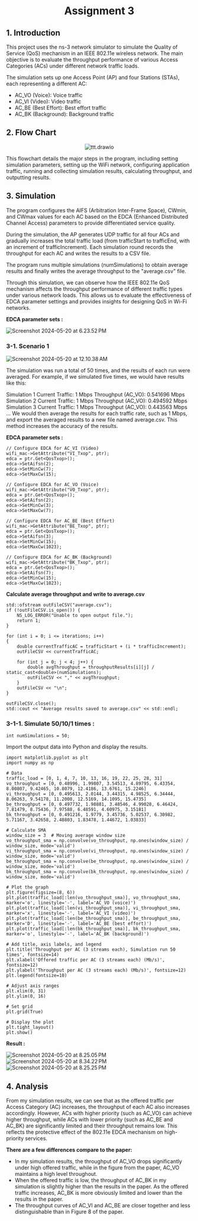 # <center>Assignment 3</center>

## 1. Introduction
This project uses the ns-3 network simulator to simulate the Quality of Service (QoS) mechanism in an IEEE 802.11e wireless network. The main objective is to evaluate the throughput performance of various Access Categories (ACs) under different network traffic loads.

The simulation sets up one Access Point (AP) and four Stations (STAs), each representing a different AC:

- AC_VO (Voice): Voice traffic
- AC_VI (Video): Video traffic
- AC_BE (Best Effort): Best effort traffic
- AC_BK (Background): Background traffic

## 2. Flow Chart

<center>
    
![ttt.drawio](https://hackmd.io/_uploads/SkN63TuQ0.png)
</center>

This flowchart details the major steps in the program, including setting simulation parameters, setting up the WiFi network, configuring application traffic, running and collecting simulation results, calculating throughput, and outputting results. 

## 3. Simulation
The program configures the AIFS (Arbitration Inter-Frame Space), CWmin, and CWmax values for each AC based on the EDCA (Enhanced Distributed Channel Access) parameters to provide differentiated service quality.

During the simulation, the AP generates UDP traffic for all four ACs and gradually increases the total traffic load (from trafficStart to trafficEnd, with an increment of trafficIncrement). Each simulation round records the throughput for each AC and writes the results to a CSV file.

The program runs multiple simulations (numSimulations) to obtain average results and finally writes the average throughput to the "average.csv" file.

Through this simulation, we can observe how the IEEE 802.11e QoS mechanism affects the throughput performance of different traffic types under various network loads. This allows us to evaluate the effectiveness of EDCA parameter settings and provides insights for designing QoS in Wi-Fi networks.

**EDCA parameter sets :**

![Screenshot 2024-05-20 at 6.23.52 PM](https://hackmd.io/_uploads/HyWeSsdm0.png)

### 3-1. Scenario 1

![Screenshot 2024-05-20 at 12.10.38 AM](https://hackmd.io/_uploads/r168GiumR.png)

The simulation was run a total of 50 times, and the results of each run were averaged. For example, if we simulated five times, we would have results like this:

Simulation 1 Current Traffic: 1 Mbps Throughput (AC_VO): 0.541696 Mbps
Simulation 2 Current Traffic: 1 Mbps Throughput (AC_VO): 0.494592 Mbps
Simulation 3 Current Traffic: 1 Mbps Throughput (AC_VO): 0.443563 Mbps
...
We would then average the results for each traffic rate, such as 1 Mbps, and export the averaged results to a new file named average.csv. This method increases the accuracy of the results.

**EDCA parameter sets :**

```javascript=
// Configure EDCA for AC_VI (Video)
wifi_mac->GetAttribute("VI_Txop", ptr);
edca = ptr.Get<QosTxop>();
edca->SetAifsn(2);
edca->SetMinCw(7);
edca->SetMaxCw(15);

// Configure EDCA for AC_VO (Voice)
wifi_mac->GetAttribute("VO_Txop", ptr);
edca = ptr.Get<QosTxop>();
edca->SetAifsn(2);
edca->SetMinCw(3);
edca->SetMaxCw(7);

// Configure EDCA for AC_BE (Best Effort)
wifi_mac->GetAttribute("BE_Txop", ptr);
edca = ptr.Get<QosTxop>();
edca->SetAifsn(3);
edca->SetMinCw(15);
edca->SetMaxCw(1023);

// Configure EDCA for AC_BK (Background)
wifi_mac->GetAttribute("BK_Txop", ptr);
edca = ptr.Get<QosTxop>();
edca->SetAifsn(7);
edca->SetMinCw(15);
edca->SetMaxCw(1023);
```

**Calculate average throughput and write to average.csv**

```javascript=
std::ofstream outFileCSV("average.csv");
if (!outFileCSV.is_open()) {
    NS_LOG_ERROR("Unable to open output file.");
    return 1;
}

for (int i = 0; i <= iterations; i++)
{
    double currentTrafficAC = trafficStart + (i * trafficIncrement);
    outFileCSV << currentTrafficAC;

    for (int j = 0; j < 4; j++) {
        double avgThroughput = throughputResults[i][j] / static_cast<double>(numSimulations);
        outFileCSV << "," << avgThroughput;
    }
    outFileCSV << "\n";
}

outFileCSV.close();
std::cout << "Average results saved to average.csv" << std::endl;
```

### 3-1-1. Simulate 50/10/1 times :  

```javascript=
int numSimulations = 50;
```

Import the output data into Python and display the results.

```javascript=
import matplotlib.pyplot as plt
import numpy as np

# Data
traffic_load = [0, 1, 4, 7, 10, 13, 16, 19, 22, 25, 28, 31]
vo_throughput = [0, 0.48996, 1.99807, 3.54513, 4.89795, 6.43354, 8.00807, 9.42465, 10.8079, 12.4186, 13.6761, 15.2246]
vi_throughput = [0, 0.495613, 2.0144, 3.44315, 4.98525, 6.34444, 8.06263, 9.54178, 11.2008, 12.5169, 14.1095, 15.4735]
be_throughput = [0, 0.497732, 1.98881, 3.48546, 4.99028, 6.46424, 7.81479, 8.75436, 7.97588, 6.48591, 4.60975, 3.15181]
bk_throughput = [0, 0.491216, 1.9779, 3.45736, 5.02537, 6.30982, 5.71167, 3.42658, 2.48803, 1.83478, 1.44672, 1.03833]

# Calculate SMA
window_size = 3  # Moving average window size
vo_throughput_sma = np.convolve(vo_throughput, np.ones(window_size) / window_size, mode='valid')
vi_throughput_sma = np.convolve(vi_throughput, np.ones(window_size) / window_size, mode='valid')
be_throughput_sma = np.convolve(be_throughput, np.ones(window_size) / window_size, mode='valid')
bk_throughput_sma = np.convolve(bk_throughput, np.ones(window_size) / window_size, mode='valid')

# Plot the graph
plt.figure(figsize=(8, 6))
plt.plot(traffic_load[:len(vo_throughput_sma)], vo_throughput_sma, marker='o', linestyle='-', label='AC_VO (voice)')
plt.plot(traffic_load[:len(vi_throughput_sma)], vi_throughput_sma, marker='x', linestyle='-', label='AC_VI (video)')
plt.plot(traffic_load[:len(be_throughput_sma)], be_throughput_sma, marker='D', linestyle='-', label='AC_BE (best effort)')
plt.plot(traffic_load[:len(bk_throughput_sma)], bk_throughput_sma, marker='o', linestyle='-', label='AC_BK (background)')

# Add title, axis labels, and legend
plt.title('Throughput per AC (3 streams each), Simulation run 50 times', fontsize=14)
plt.xlabel('Offered traffic per AC (3 streams each) (Mb/s)', fontsize=12)
plt.ylabel('Throughput per AC (3 streams each) (Mb/s)', fontsize=12)
plt.legend(fontsize=10)

# Adjust axis ranges
plt.xlim(0, 31)
plt.ylim(0, 16)

# Set grid
plt.grid(True)

# Display the plot
plt.tight_layout()
plt.show()
```
**Result :**

![Screenshot 2024-05-20 at 8.25.05 PM](https://hackmd.io/_uploads/Hy8xVpumR.png)
![Screenshot 2024-05-20 at 8.34.22 PM](https://hackmd.io/_uploads/HyIx46OXC.png)
![Screenshot 2024-05-20 at 8.25.25 PM](https://hackmd.io/_uploads/Sy8gVpu7A.png)

## 4. Analysis

From my simulation results, we can see that as the offered traffic per Access Category (AC) increases, the throughput of each AC also increases accordingly. However, ACs with higher priority (such as AC_VO) can achieve higher throughput, while ACs with lower priority (such as AC_BE and AC_BK) are significantly limited and their throughput remains low. This reflects the protective effect of the 802.11e EDCA mechanism on high-priority services.

**There are a few differences compare to the paper:**
- In my simulation results, the throughput of AC_VO drops significantly under high offered traffic, while in the figure from the paper, AC_VO maintains a high level throughout.
- When the offered traffic is low, the throughput of AC_BK in my simulation is slightly higher than the results in the paper. As the offered traffic increases, AC_BK is more obviously limited and lower than the results in the paper.
- The throughput curves of AC_VI and AC_BE are closer together and less distinguishable than in Figure 8 of the paper.